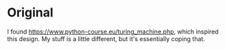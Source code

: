 
# Original

I found https://www.python-course.eu/turing_machine.php, which inspired this
design. My stuff is a little different, but it's essentially coping that.

